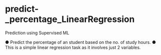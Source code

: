 # predict-_percentage_LinearRegression

Prediction using Supervised ML

● Predict the percentage of an student based on the no. of study hours.
● This is a simple linear regression task as it involves just 2 variables.
